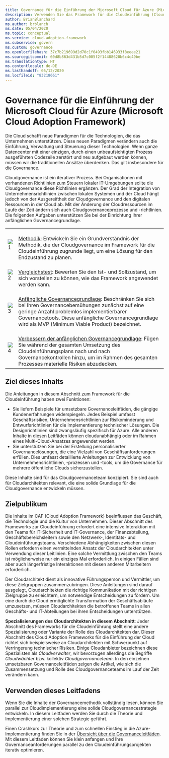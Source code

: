 ```yaml
---
title: Governance für die Einführung der Microsoft Cloud für Azure (Microsoft Cloud Adoption Framework)
description: Verwenden Sie das Framework für die Cloudeinführung (Cloud Adoption Framework) für Azure, um zu erfahren, wie Sie vorhandene Richtlinien bewerten, eine anfängliche Governancegrundlage erstellen und iterativ Governancetools hinzufügen.
author: BrianBlanchard
ms.author: brblanch
ms.date: 05/04/2020
ms.topic: conceptual
ms.service: cloud-adoption-framework
ms.subservice: govern
ms.custom: governance
ms.openlocfilehash: 37c7b219699d2d70c1f0493fbb146933f8eeee21
ms.sourcegitcommit: 60d8b863d431b5d7c005f2f14488620b6c4c49be
ms.translationtype: HT
ms.contentlocale: de-DE
ms.lasthandoff: 05/12/2020
ms.locfileid: "83218661"
---
```

# <a name="governance-in-the-microsoft-cloud-adoption-framework-for-azure"></a>Governance für die Einführung der Microsoft Cloud für Azure (Microsoft Cloud Adoption Framework)

Die Cloud schafft neue Paradigmen für die Technologien, die das Unternehmen unterstützen. Diese neuen Paradigmen verändern auch die Einführung, Verwaltung und Steuerung dieser Technologien. Wenn ganze Datencenter mit einer einzigen, durch einen unbeaufsichtigten Prozess ausgeführten Codezeile zerstört und neu aufgebaut werden können, müssen wir die traditionellen Ansätze überdenken. Das gilt insbesondere für die Governance.

Cloudgovernance ist ein iterativer Prozess. Bei Organisationen mit vorhandenen Richtlinien zum Steuern lokaler IT-Umgebungen sollte die Cloudgovernance diese Richtlinien ergänzen. Der Grad der Integration von Unternehmensrichtlinien zwischen lokalen Systemen und der Cloud hängt jedoch von der Ausgereiftheit der Cloudgovernance und den digitalen Ressourcen in der Cloud ab. Mit der Änderung der Cloudressourcen im Laufe der Zeit ändern sich auch Cloudgovernanceprozesse und -richtlinien. Die folgenden Aufgaben unterstützen Sie bei der Einrichtung Ihrer anfänglichen Governancegrundlage.

<!-- markdownlint-disable MD033 -->
<!-- docsTest:disable TODO -->

| | |
|---|---|
| ![1](../_images/icons/1.png)     | <br>[Methodik](./methodology.md): Entwickeln Sie ein Grundverständnis der Methodik, die der Cloudgovernance im Framework für die Cloudeinführung zugrunde liegt, um eine Lösung für den Endzustand zu planen.                                |
| ![2](../_images/icons/2.png)     | <br>[Vergleichstest](./benchmark.md): Bewerten Sie den Ist- und Sollzustand, um sich vorstellen zu können, wie das Framework angewendet werden kann.                                |
| ![3](../_images/icons/3.png)     | <br>[Anfängliche Governancegrundlage](./initial-foundation.md): Beschränken Sie sich bei Ihren Governancebemühungen zunächst auf eine geringe Anzahl problemlos implementierbarer Governancetools. Diese anfängliche Governancegrundlage wird als MVP (Minimum Viable Product) bezeichnet.                                |
| ![4](../_images/icons/4.png)      | <br>[Verbessern der anfänglichen Governancegrundlage](./foundation-improvements.md): Fügen Sie während der gesamten Umsetzung des Cloudeinführungsplans nach und nach Governancekontrollen hinzu, um im Rahmen des gesamten Prozesses materielle Risiken abzudecken.  |

## <a name="objective-of-this-content"></a>Ziel dieses Inhalts

Die Anleitungen in diesem Abschnitt zum Framework für die Cloudeinführung haben zwei Funktionen:

- Sie liefern Beispiele für umsetzbare Governanceleitfäden, die gängige Kundenerfahrungen widerspiegeln. Jedes Beispiel umfasst Geschäftsrisiken, Unternehmensrichtlinien zur Risikominderung und Entwurfsrichtlinien für die Implementierung technischer Lösungen. Die Designrichtlinien sind zwangsläufig spezifisch für Azure. Alle anderen Inhalte in diesen Leitfäden können cloudunabhängig oder im Rahmen eines Multi-Cloud-Ansatzes angewendet werden.
- Sie unterstützen Sie bei der Erstellung personalisierter Governancelösungen, die eine Vielzahl von Geschäftsanforderungen erfüllen. Dies umfasst detaillierte Anleitungen zur Entwicklung von Unternehmensrichtlinien, -prozessen und -tools, um die Governance für mehrere öffentliche Clouds sicherzustellen.

Diese Inhalte sind für das Cloudgovernanceteam konzipiert. Sie sind auch für Cloudarchitekten relevant, die eine solide Grundlage für die Cloudgovernance entwickeln müssen.

## <a name="intended-audience"></a>Zielpublikum

Die Inhalte im CAF (Cloud Adoption Framework) beeinflussen das Geschäft, die Technologie und die Kultur von Unternehmen. Dieser Abschnitt des Frameworks zur Cloudeinführung erfordert eine intensive Interaktion mit den Teams für IT-Sicherheit und IT-Governance, der Finanzabteilung, Geschäftsbereichsleitern sowie den Netzwerk-, Identitäts- und Cloudeinführungsteams. Verschiedene Abhängigkeiten zwischen diesen Rollen erfordern einen vermittelnden Ansatz der Cloudarchitekten unter Verwendung dieser Leitlinien. Eine solche Vermittlung zwischen den Teams ist möglicherweise nur ein einziges Mal erforderlich. In einigen Fällen sind aber auch längerfristige Interaktionen mit diesen anderen Mitarbeitern erforderlich.

Der Cloudarchitekt dient als innovative Führungsperson und Vermittler, um diese Zielgruppen zusammenzubringen. Diese Anleitungen sind darauf ausgelegt, Cloudarchitekten die richtige Kommunikation mit der richtigen Zielgruppe zu erleichtern, um notwendige Entscheidungen zu fördern. Um eine durch die Cloud ermöglichte Transformation der Geschäftsabläufe umzusetzen, müssen Cloudarchitekten die betroffenen Teams in allen Geschäfts- und IT-Abteilungen bei ihren Entscheidungen unterstützen.

**Spezialisierungen des Cloudarchitekten in diesem Abschnitt**: Jeder Abschnitt des Frameworks für die Cloudeinführung stellt eine andere Spezialisierung oder Variante der Rolle des Cloudarchitekten dar. Dieser Abschnitt des Cloud Adoption Frameworks für die Einführung der Cloud richtet sich beispielsweise an Cloudarchitekten mit Schwerpunkt auf Verringerung technischer Risiken. Einige Cloudanbieter bezeichnen diese Spezialisten als _Cloudverwalter_, wir bevorzugen allerdings die Begriffe _Cloudwächter_ bzw. kollektiv _Cloudgovernanceteam_. In den einzelnen umsetzbaren Governanceleitfäden zeigen die Artikel, wie sich die Zusammensetzung und Rolle des Cloudgovernanceteams im Lauf der Zeit verändern kann.

## <a name="use-this-guide"></a>Verwenden dieses Leitfadens

Wenn Sie die Inhalte der Governancemethodik vollständig lesen, können Sie parallel zur Cloudimplementierung eine solide Cloudgovernancestrategie entwickeln. In diesem Leitfaden werden Sie durch die Theorie und Implementierung einer solchen Strategie geführt.

Einen Crashkurs zur Theorie und zum schnellen Einstieg in die Azure-Implementierung finden Sie in der [Übersicht über die Governanceleitfäden](./guides/index.md). Mit diesem Leitfaden können Sie klein anfangen und Ihre Governanceanforderungen parallel zu den Cloudeinführungsprojekten iterativ optimieren.
